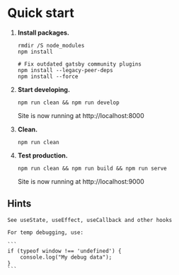 
# Quick start

1.  **Install packages.**

    ```shell
    rmdir /S node_modules
    npm install

    # Fix outdated gatsby community plugins
    npm install --legacy-peer-deps
    npm install --force
    ```

2.  **Start developing.**

    ```shell
    npm run clean && npm run develop
    ```

    Site is now running at http://localhost:8000

3.  **Clean.**

    ```shell
    npm run clean
    ```

4.  **Test production.**

    ```shell
    npm run clean && npm run build && npm run serve
    ```

    Site is now running at http://localhost:9000

## Hints

    See useState, useEffect, useCallback and other hooks

    For temp debugging, use:

    ```
    if (typeof window !== 'undefined') {
        console.log("My debug data");
    }
    ```
